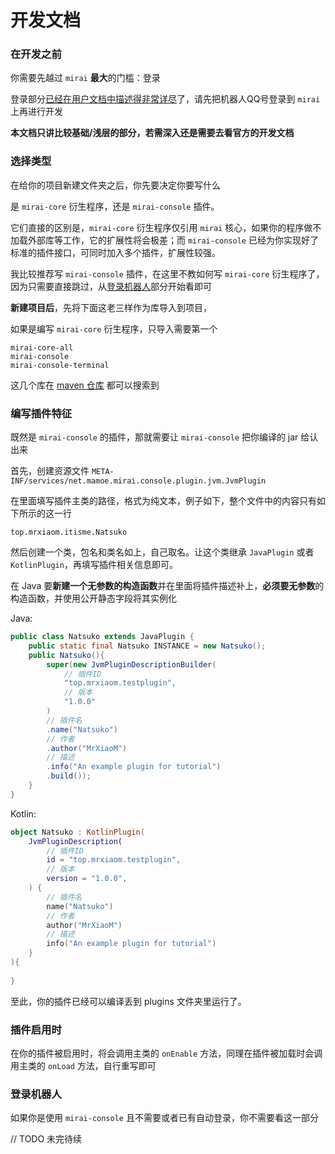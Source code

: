 # 开发文档

### 在开发之前

你需要先越过 `mirai` **最大**的门槛：登录

登录部分[已经在用户文档中描述得非常详尽](noob.md#登录)了，请先把机器人QQ号登录到 `mirai` 上再进行开发

**本文档只讲比较基础/浅层的部分，若需深入还是需要去看官方的开发文档**

### 选择类型

在给你的项目新建文件夹之后，你先要决定你要写什么

是 `mirai-core` 衍生程序，还是 `mirai-console` 插件。

它们直接的区别是，`mirai-core` 衍生程序仅引用 `mirai` 核心，如果你的程序做不加载外部库等工作，它的扩展性将会极差；而 `mirai-console` 已经为你实现好了标准的插件接口，可同时加入多个插件，扩展性较强。

我比较推荐写 `mirai-console` 插件，在这里不教如何写 `mirai-core` 衍生程序了，因为只需要直接跳过，从[登录机器人](#登录机器人)部分开始看即可

**新建项目后**，先将下面这老三样作为库导入到项目，

如果是编写 `mirai-core` 衍生程序，只导入需要第一个

```
mirai-core-all
mirai-console
mirai-console-terminal
```

这几个库在 [maven 仓库](https://mvnrepository.com/) 都可以搜索到

### 编写插件特征

既然是 `mirai-console` 的插件，那就需要让 `mirai-console` 把你编译的 jar 给认出来

首先，创建资源文件 `META-INF/services/net.mamoe.mirai.console.plugin.jvm.JvmPlugin`

在里面填写插件主类的路径，格式为纯文本，例子如下，整个文件中的内容只有如下所示的这一行

```
top.mrxiaom.itisme.Natsuko
```

然后创建一个类，包名和类名如上，自己取名。让这个类继承 `JavaPlugin` 或者 `KotlinPlugin`，再填写插件相关信息即可。

在 Java 要**新建一个无参数的构造函数**并在里面将插件描述补上，**必须要无参数**的构造函数，并使用公开静态字段将其实例化

Java:

```java
public class Natsuko extends JavaPlugin {
    public static final Natsuko INSTANCE = new Natsuko();
    public Natsuko(){
        super(new JvmPluginDescriptionBuilder(
            // 插件ID
            "top.mrxiaom.testplugin",
        	// 版本
            "1.0.0"
        )
        // 插件名
        .name("Natsuko")
        // 作者
        .author("MrXiaoM")
        // 描述
        .info("An example plugin for tutorial")
        .build());
    }
} 
```

Kotlin:

 ```kotlin
 object Natsuko : KotlinPlugin(
     JvmPluginDescription(
         // 插件ID
         id = "top.mrxiaom.testplugin",
         // 版本
         version = "1.0.0",
     ) {
         // 插件名
         name("Natsuko")
         // 作者
         author("MrXiaoM")
         // 描述
         info("An example plugin for tutorial")
     }
 ){
     
 } 
 ```

至此，你的插件已经可以编译丢到 plugins 文件夹里运行了。

### 插件启用时

在你的插件被启用时，将会调用主类的 `onEnable` 方法，同理在插件被加载时会调用主类的 `onLoad` 方法，自行重写即可

### 登录机器人

如果你是使用 `mirai-console` 且不需要或者已有自动登录，你不需要看这一部分

// TODO 未完待续